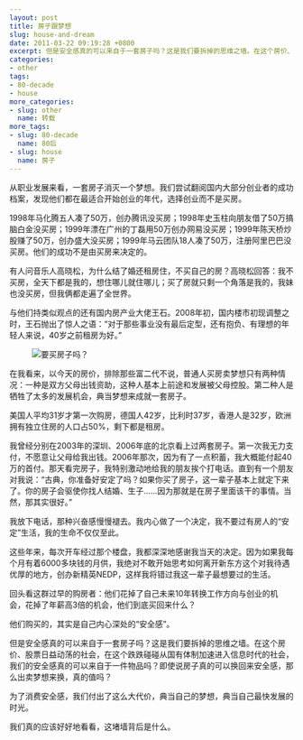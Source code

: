```yaml
---
layout: post
title: 房子跟梦想
slug: house-and-dream
date: 2011-03-22 09:19:28 +0800
excerpt: 但是安全感真的可以来自于一套房子吗？这是我们要拆掉的思维之墙。在这个房价、股票日益动荡的社会，在这个跌跌碰碰从国有体制加速进入信息时代的社会，我们的安全感真的可以来自于一件物品吗？即使说房子真的可以换回来安全感，那么出卖梦想来换，真的值吗？
categories:
- other
tags:
- 80-decade
- house
more_categories:
- slug: other
  name: 转载
more_tags:
- slug: 80-decade
  name: 80后
- slug: house
  name: 房子
---
```


从职业发展来看，一套房子消灭一个梦想。我们尝试翻阅国内大部分创业者的成功档案，发现他们都在最适合开始创业的年代，选择创业而不是买房。

1998年马化腾五人凑了50万，创办腾讯没买房；1998年史玉柱向朋友借了50万搞脑白金没买房；1999年漂在广州的丁磊用50万创办网易没买房；1999年陈天桥炒股赚了50万，创办盛大没买房；1999年马云团队18人凑了50万，注册阿里巴巴没买房。他们的成功不是由买房来决定的。


有人问音乐人高晓松，为什么结了婚还租房住，不买自己的房？高晓松回答：我不买房，全天下都是我的，想住哪儿就住哪儿；买了房就只剩一个角落是我的，我妹也没买房，但我俩都走遍了全世界。

与他们持类似观点的还有国内房产业大佬王石。2008年初，国内楼市初现调整之时，王石抛出了惊人之语：“对于那些事业没有最后定型，还有抱负、有理想的年轻人来说，40岁之前租房为好。”

<figure>
	<img src="{{ site.path.uploads }}2011/03/22/house-and-dream/red.jpg" alt="要买房子吗？" />
</figure>

在我看来，以今天的房价，排除那些富二代不说，普通人买房卖梦想只有两种情况：一种是双方父母出钱资助，这种人基本上前途和发展被父母控股。第二种人是牺牲了太多的发展机会，典当梦想来成就一套房子。

美国人平均31岁才第一次购房，德国人42岁，比利时37岁，香港人是32岁，欧洲拥有独立住房的人口占50%，剩下都是租房。

我曾经分别在2003年的深圳、2006年底的北京看上过两套房子。第一次我无力支付，不愿意让父母给我出钱。2006年那次，因为有了一点积蓄，我大概能付起40万的首付。那天看完房子，我特别激动地给我的朋友挨个打电话。直到有一个朋友对我说：“古典，你准备好安定了吗？如果你买了房子，这一辈子基本上就定下来了。你的房子会驱使你找人结婚、生子……因为那就是在房子里面该干的事情。当然，那其实很好。”

我放下电话，那种兴奋感慢慢褪去。我内心做了一个决定，我不要过有房人的“安定”生活，我的生命不仅仅至此。

这些年来，每次开车经过那个楼盘，我都深深地感谢我当天的决定。因为如果我每个月有着6000多块钱的月供，我绝对不敢开始思考如何离开新东方这个对我待遇优厚的地方，创办新精英NEDP，这样我将错过我这一辈子最想要过的生活。

回头看这群过早的购房者：他们花掉了自己未来10年转换工作方向与创业的机会，花掉了年薪高3倍的机会，他们到底买回来什么？

他们购买的，其实是自己内心深处的“安全感”。

但是安全感真的可以来自于一套房子吗？这是我们要拆掉的思维之墙。在这个房价、股票日益动荡的社会，在这个跌跌碰碰从国有体制加速进入信息时代的社会，我们的安全感真的可以来自于一件物品吗？即使说房子真的可以换回来安全感，那么出卖梦想来换，真的值吗？

为了消费安全感，我们付出了这么大代价，典当自己的梦想，典当自己最快发展的时光。

我们真的应该好好地看看，这堵墙背后是什么。

